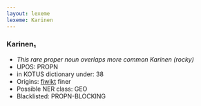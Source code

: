 ```yaml
---
layout: lexeme
lexeme: Karinen
---
```


###  Karinen₁

* _This rare proper noun overlaps more common *Karinen* (rocky)_
* UPOS:  PROPN
* in KOTUS dictionary under:  38
* Origins: [fiwikt](https://fi.wiktionary.org/wiki/Karinen) finer 
* Possible NER class:  GEO
* Blacklisted:  PROPN-BLOCKING

